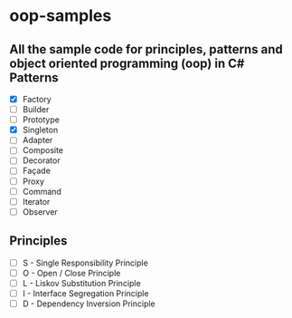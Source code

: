# oop-samples
All the sample code for principles, patterns and object oriented programming (oop) in C#
Patterns
--------
- [x] Factory
- [ ] Builder
- [ ] Prototype
- [x] Singleton
- [ ] Adapter
- [ ] Composite
- [ ] Decorator
- [ ] Façade
- [ ] Proxy
- [ ] Command
- [ ] Iterator
- [ ] Observer

Principles
----------
- [ ] S - Single Responsibility Principle
- [ ] O - Open / Close Principle
- [ ] L - Liskov Substitution Principle
- [ ] I - Interface Segregation Principle
- [ ] D - Dependency Inversion Principle
